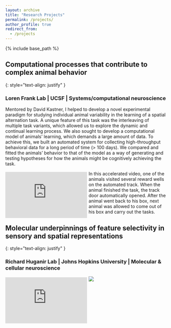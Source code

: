```yaml
---
layout: archive
title: "Research Projects"
permalink: /projects/
author_profile: true
redirect_from:
  - /projects
---
```


<head>
<style>
a.rec:link {
  color: #003CA4;
  background-color: transparent;
  text-decoration: underline;
  font-weight:bold;
}
a.rec:visited {
  color: #003CA4;
  background-color: transparent;
  text-decoration: underline;
  font-weight:bold;
}
</style>
</head>

{% include base_path %}

## Computational processes that contribute to complex animal behavior

{: style="text-align: justify" }
### Loren Frank Lab | UCSF | Systems/computational neuroscience 
Mentored by David Kastner, I helped to develop a novel experimental paradigm for studying individual animal variability in the learning of a spatial alternation task. A unique feature of this task was the interleaving of multiple task variants, which allowed us to explore the dynamic and continual learning process. We also sought to develop a computational model of animals’ learning, which demands a large amount of data. To achieve this, we built an automated system for collecting high-throughput behavioral data for a long period of time (> 100 days). We compared and fitted the animals’ behavior to that of the model as a way of generating and testing hypotheses for how the animals might be cognitively achieving the task.

<iframe width="256" height="144" src="https://www.youtube.com/embed/gYmR4Ijd7zc?si=EoS8N_UzEDxQqea6" style="padding-right: 1%; padding-top: 0.5%; float: left;" title="YouTube video player" frameborder="0" allow="accelerometer; autoplay; clipboard-write; encrypted-media; gyroscope; picture-in-picture; web-share" allowfullscreen> </iframe>
In this accelerated video, one of the animals visited several reward wells on the automated track. When the animal finished the task, the track door automatically opened. After the animal went back to his box, next animal was allowed to come out of his box and carry out the tasks.

## Molecular underpinnings of feature selectivity in sensory and spatial representations

{: style="text-align: justify" }
### Richard Huganir Lab | Johns Hopkins University | Molecular & cellular neuroscience 
<img src="{{ site.baseurl }}/images/movie.gif">

<iframe width="256" height="144" src="https://youtube.com/embed/HDgqd86wImA?si=9LMOfGlZ9UWxqgAJ" style="padding-right: 1%; padding-top: 0.5%; float: left;" title="YouTube video player" frameborder="0" allow="accelerometer; autoplay; clipboard-write; encrypted-media; gyroscope; picture-in-picture; web-share" allowfullscreen> </iframe>
